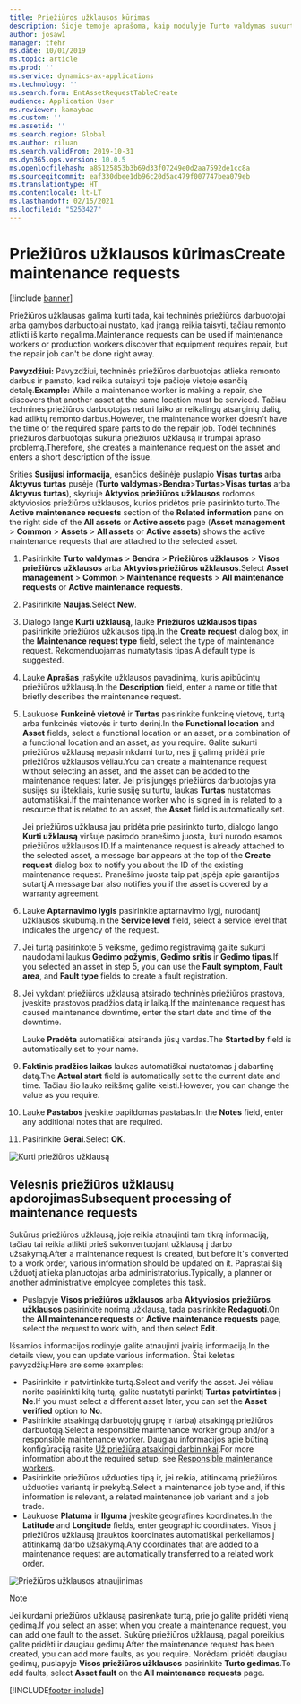 ```yaml
---
title: Priežiūros užklausos kūrimas
description: Šioje temoje aprašoma, kaip modulyje Turto valdymas sukurti priežiūros užklausą.
author: josaw1
manager: tfehr
ms.date: 10/01/2019
ms.topic: article
ms.prod: ''
ms.service: dynamics-ax-applications
ms.technology: ''
ms.search.form: EntAssetRequestTableCreate
audience: Application User
ms.reviewer: kamaybac
ms.custom: ''
ms.assetid: ''
ms.search.region: Global
ms.author: riluan
ms.search.validFrom: 2019-10-31
ms.dyn365.ops.version: 10.0.5
ms.openlocfilehash: a85125853b3b69d33f07249e0d2aa7592de1cc8a
ms.sourcegitcommit: eaf330dbee1db96c20d5ac479f007747bea079eb
ms.translationtype: HT
ms.contentlocale: lt-LT
ms.lasthandoff: 02/15/2021
ms.locfileid: "5253427"
---
```

# <a name="create-maintenance-requests"></a><span data-ttu-id="5f7a4-103">Priežiūros užklausos kūrimas</span><span class="sxs-lookup"><span data-stu-id="5f7a4-103">Create maintenance requests</span></span>

[!include [banner](../../includes/banner.md)]

 

<span data-ttu-id="5f7a4-104">Priežiūros užklausas galima kurti tada, kai techninės priežiūros darbuotojai arba gamybos darbuotojai nustato, kad įrangą reikia taisyti, tačiau remonto atlikti iš karto negalima.</span><span class="sxs-lookup"><span data-stu-id="5f7a4-104">Maintenance requests can be used if maintenance workers or production workers discover that equipment requires repair, but the repair job can't be done right away.</span></span>

<span data-ttu-id="5f7a4-105">**Pavyzdžiui:** Pavyzdžiui, techninės priežiūros darbuotojas atlieka remonto darbus ir pamato, kad reikia sutaisyti toje pačioje vietoje esančią detalę.</span><span class="sxs-lookup"><span data-stu-id="5f7a4-105">**Example:** While a maintenance worker is making a repair, she discovers that another asset at the same location must be serviced.</span></span> <span data-ttu-id="5f7a4-106">Tačiau techninės priežiūros darbuotojas neturi laiko ar reikalingų atsarginių dalių, kad atliktų remonto darbus.</span><span class="sxs-lookup"><span data-stu-id="5f7a4-106">However, the maintenance worker doesn't have the time or the required spare parts to do the repair job.</span></span> <span data-ttu-id="5f7a4-107">Todėl techninės priežiūros darbuotojas sukuria priežiūros užklausą ir trumpai aprašo problemą.</span><span class="sxs-lookup"><span data-stu-id="5f7a4-107">Therefore, she creates a maintenance request on the asset and enters a short description of the issue.</span></span>

<span data-ttu-id="5f7a4-108">Srities **Susijusi informacija**, esančios dešinėje puslapio **Visas turtas** arba **Aktyvus turtas** pusėje (**Turto valdymas**\>**Bendra**\>**Turtas**\>**Visas turtas** arba **Aktyvus turtas**), skyriuje **Aktyvios priežiūros užklausos** rodomos aktyviosios priežiūros užklausos, kurios pridėtos prie pasirinkto turto.</span><span class="sxs-lookup"><span data-stu-id="5f7a4-108">The **Active maintenance requests** section of the **Related information** pane on the right side of the **All assets** or **Active assets** page (**Asset management** \> **Common** \> **Assets** \> **All assets** or **Active assets**) shows the active maintenance requests that are attached to the selected asset.</span></span>

1. <span data-ttu-id="5f7a4-109">Pasirinkite **Turto valdymas** \> **Bendra** \> **Priežiūros užklausos** \> **Visos priežiūros užklausos** arba **Aktyvios priežiūros užklausos**.</span><span class="sxs-lookup"><span data-stu-id="5f7a4-109">Select **Asset management** \> **Common** \> **Maintenance requests** \> **All maintenance requests** or **Active maintenance requests**.</span></span>
2. <span data-ttu-id="5f7a4-110">Pasirinkite **Naujas**.</span><span class="sxs-lookup"><span data-stu-id="5f7a4-110">Select **New**.</span></span>
3. <span data-ttu-id="5f7a4-111">Dialogo lange **Kurti užklausą**, lauke **Priežiūros užklausos tipas** pasirinkite priežiūros užklausos tipą.</span><span class="sxs-lookup"><span data-stu-id="5f7a4-111">In the **Create request** dialog box, in the **Maintenance request type** field, select the type of maintenance request.</span></span> <span data-ttu-id="5f7a4-112">Rekomenduojamas numatytasis tipas.</span><span class="sxs-lookup"><span data-stu-id="5f7a4-112">A default type is suggested.</span></span>
4. <span data-ttu-id="5f7a4-113">Lauke **Aprašas** įrašykite užklausos pavadinimą, kuris apibūdintų priežiūros užklausą.</span><span class="sxs-lookup"><span data-stu-id="5f7a4-113">In the **Description** field, enter a name or title that briefly describes the maintenance request.</span></span>
5. <span data-ttu-id="5f7a4-114">Laukuose **Funkcinė vietovė** ir **Turtas** pasirinkite funkcinę vietovę, turtą arba funkcinės vietovės ir turto derinį.</span><span class="sxs-lookup"><span data-stu-id="5f7a4-114">In the **Functional location** and **Asset** fields, select a functional location or an asset, or a combination of a functional location and an asset, as you require.</span></span> <span data-ttu-id="5f7a4-115">Galite sukurti priežiūros užklausą nepasirinkdami turto, nes jį galimą pridėti prie priežiūros užklausos vėliau.</span><span class="sxs-lookup"><span data-stu-id="5f7a4-115">You can create a maintenance request without selecting an asset, and the asset can be added to the maintenance request later.</span></span> <span data-ttu-id="5f7a4-116">Jei prisijungęs priežiūros darbuotojas yra susijęs su ištekliais, kurie susiję su turtu, laukas **Turtas** nustatomas automatiškai.</span><span class="sxs-lookup"><span data-stu-id="5f7a4-116">If the maintenance worker who is signed in is related to a resource that is related to an asset, the **Asset** field is automatically set.</span></span>

    <span data-ttu-id="5f7a4-117">Jei priežiūros užklausa jau pridėta prie pasirinkto turto, dialogo lango **Kurti užklausą** viršuje pasirodo pranešimo juosta, kuri nurodo esamos priežiūros užklausos ID.</span><span class="sxs-lookup"><span data-stu-id="5f7a4-117">If a maintenance request is already attached to the selected asset, a message bar appears at the top of the **Create request** dialog box to notify you about the ID of the existing maintenance request.</span></span> <span data-ttu-id="5f7a4-118">Pranešimo juosta taip pat įspėja apie garantijos sutartį.</span><span class="sxs-lookup"><span data-stu-id="5f7a4-118">A message bar also notifies you if the asset is covered by a warranty agreement.</span></span>

6. <span data-ttu-id="5f7a4-119">Lauke **Aptarnavimo lygis** pasirinkite aptarnavimo lygį, nurodantį užklausos skubumą.</span><span class="sxs-lookup"><span data-stu-id="5f7a4-119">In the **Service level** field, select a service level that indicates the urgency of the request.</span></span>
7. <span data-ttu-id="5f7a4-120">Jei turtą pasirinkote 5 veiksme, gedimo registravimą galite sukurti naudodami laukus **Gedimo požymis**, **Gedimo sritis** ir **Gedimo tipas**.</span><span class="sxs-lookup"><span data-stu-id="5f7a4-120">If you selected an asset in step 5, you can use the **Fault symptom**, **Fault area**, and **Fault type** fields to create a fault registration.</span></span>
8. <span data-ttu-id="5f7a4-121">Jei vykdant priežiūros užklausą atsirado techninės priežiūros prastova, įveskite prastovos pradžios datą ir laiką.</span><span class="sxs-lookup"><span data-stu-id="5f7a4-121">If the maintenance request has caused maintenance downtime, enter the start date and time of the downtime.</span></span>

    <span data-ttu-id="5f7a4-122">Lauke **Pradėta** automatiškai atsiranda jūsų vardas.</span><span class="sxs-lookup"><span data-stu-id="5f7a4-122">The **Started by** field is automatically set to your name.</span></span>

10. <span data-ttu-id="5f7a4-123">**Faktinis pradžios laikas** laukas automatiškai nustatomas į dabartinę datą.</span><span class="sxs-lookup"><span data-stu-id="5f7a4-123">The **Actual start** field is automatically set to the current date and time.</span></span> <span data-ttu-id="5f7a4-124">Tačiau šio lauko reikšmę galite keisti.</span><span class="sxs-lookup"><span data-stu-id="5f7a4-124">However, you can change the value as you require.</span></span>
11. <span data-ttu-id="5f7a4-125">Lauke **Pastabos** įveskite papildomas pastabas.</span><span class="sxs-lookup"><span data-stu-id="5f7a4-125">In the **Notes** field, enter any additional notes that are required.</span></span>
12. <span data-ttu-id="5f7a4-126">Pasirinkite **Gerai**.</span><span class="sxs-lookup"><span data-stu-id="5f7a4-126">Select **OK**.</span></span>

![Kurti priežiūros užklausą](media/03-manage-maintenance-requests.png)

## <a name="subsequent-processing-of-maintenance-requests"></a><span data-ttu-id="5f7a4-128">Vėlesnis priežiūros užklausų apdorojimas</span><span class="sxs-lookup"><span data-stu-id="5f7a4-128">Subsequent processing of maintenance requests</span></span>

<span data-ttu-id="5f7a4-129">Sukūrus priežiūros užklausą, joje reikia atnaujinti tam tikrą informaciją, tačiau tai reikia atlikti prieš sukonvertuojant užklausą į darbo užsakymą.</span><span class="sxs-lookup"><span data-stu-id="5f7a4-129">After a maintenance request is created, but before it's converted to a work order, various information should be updated on it.</span></span> <span data-ttu-id="5f7a4-130">Paprastai šią užduotį atlieka planuotojas arba administratorius.</span><span class="sxs-lookup"><span data-stu-id="5f7a4-130">Typically, a planner or another administrative employee completes this task.</span></span>

- <span data-ttu-id="5f7a4-131">Puslapyje **Visos priežiūros užklausos** arba **Aktyviosios priežiūros užklausos** pasirinkite norimą užklausą, tada pasirinkite **Redaguoti**.</span><span class="sxs-lookup"><span data-stu-id="5f7a4-131">On the **All maintenance requests** or **Active maintenance requests** page, select the request to work with, and then select **Edit**.</span></span>

<span data-ttu-id="5f7a4-132">Išsamios informacijos rodinyje galite atnaujinti įvairią informaciją.</span><span class="sxs-lookup"><span data-stu-id="5f7a4-132">In the details view, you can update various information.</span></span> <span data-ttu-id="5f7a4-133">Štai keletas pavyzdžių:</span><span class="sxs-lookup"><span data-stu-id="5f7a4-133">Here are some examples:</span></span>

- <span data-ttu-id="5f7a4-134">Pasirinkite ir patvirtinkite turtą.</span><span class="sxs-lookup"><span data-stu-id="5f7a4-134">Select and verify the asset.</span></span> <span data-ttu-id="5f7a4-135">Jei vėliau norite pasirinkti kitą turtą, galite nustatyti parinktį **Turtas patvirtintas** į **Ne**.</span><span class="sxs-lookup"><span data-stu-id="5f7a4-135">If you must select a different asset later, you can set the **Asset verified** option to **No**.</span></span>
- <span data-ttu-id="5f7a4-136">Pasirinkite atsakingą darbuotojų grupę ir (arba) atsakingą priežiūros darbuotoją.</span><span class="sxs-lookup"><span data-stu-id="5f7a4-136">Select a responsible maintenance worker group and/or a responsible maintenance worker.</span></span> <span data-ttu-id="5f7a4-137">Daugiau informacijos apie būtiną konfigūraciją rasite [Už priežiūrą atsakingi darbininkai](../setup-for-maintenance-requests/responsible-workers.md).</span><span class="sxs-lookup"><span data-stu-id="5f7a4-137">For more information about the required setup, see [Responsible maintenance workers](../setup-for-maintenance-requests/responsible-workers.md).</span></span>
- <span data-ttu-id="5f7a4-138">Pasirinkite priežiūros užduoties tipą ir, jei reikia, atitinkamą priežiūros užduoties variantą ir prekybą.</span><span class="sxs-lookup"><span data-stu-id="5f7a4-138">Select a maintenance job type and, if this information is relevant, a related maintenance job variant and a job trade.</span></span>
- <span data-ttu-id="5f7a4-139">Laukuose **Platuma** ir **Ilguma** įveskite geografines koordinates.</span><span class="sxs-lookup"><span data-stu-id="5f7a4-139">In the **Latitude** and **Longitude** fields, enter geographic coordinates.</span></span> <span data-ttu-id="5f7a4-140">Visos į priežiūros užklausą įtrauktos koordinatės automatiškai perkeliamos į atitinkamą darbo užsakymą.</span><span class="sxs-lookup"><span data-stu-id="5f7a4-140">Any coordinates that are added to a maintenance request are automatically transferred to a related work order.</span></span> 

![Priežiūros užklausos atnaujinimas](media/04-manage-maintenance-requests.png)

> [!NOTE]
> <span data-ttu-id="5f7a4-142">Jei kurdami priežiūros užklausą pasirenkate turtą, prie jo galite pridėti vieną gedimą.</span><span class="sxs-lookup"><span data-stu-id="5f7a4-142">If you select an asset when you create a maintenance request, you can add one fault to the asset.</span></span> <span data-ttu-id="5f7a4-143">Sukūrę priežiūros užklausą, pagal poreikius galite pridėti ir daugiau gedimų.</span><span class="sxs-lookup"><span data-stu-id="5f7a4-143">After the maintenance request has been created, you can add more faults, as you require.</span></span> <span data-ttu-id="5f7a4-144">Norėdami pridėti daugiau gedimų, puslapyje **Visos priežiūros užklausos** pasirinkite **Turto gedimas**.</span><span class="sxs-lookup"><span data-stu-id="5f7a4-144">To add faults, select **Asset fault** on the **All maintenance requests** page.</span></span>


[!INCLUDE[footer-include](../../../includes/footer-banner.md)]